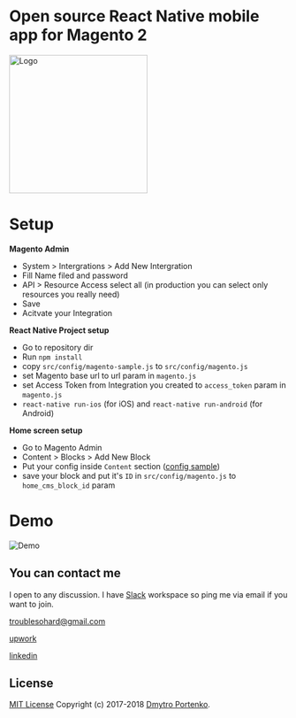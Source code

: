 # Open source React Native mobile app for Magento 2
<img src="https://github.com/troublediehard/magento-react-native/blob/master/android/app/src/main/ic_launcher-web.png" alt="Logo" width="250px"/>

# Setup
**Magento Admin**
* System > Intergrations > Add New Intergration
* Fill Name filed and password
* API > Resource Access select all (in production you can select only resources you really need)
* Save
* Acitvate your Integration

**React Native Project setup**
* Go to repository dir
* Run `npm install`
* copy `src/config/magento-sample.js` to `src/config/magento.js`
* set Magento base url to url param in `magento.js`
* set Access Token from Integration you created to `access_token` param in `magento.js`
* `react-native run-ios` (for iOS) and `react-native run-android` (for Android)

**Home screen setup**
* Go to Magento Admin
* Content > Blocks > Add New Block
* Put your config inside `Content` section ([config sample](src/config/cms_block_config.json))
* save your block and put it's `ID` in `src/config/magento.js` to `home_cms_block_id` param

# Demo
![Demo](docs/gifs/demo.gif)

## You can contact me

I open to any discussion. I have [Slack](https://magento-react-native.slack.com/) workspace so ping me via email if you want to join. 

troublesohard@gmail.com

[upwork](https://www.upwork.com/o/profiles/users/_~019a1afcd3f56e9469/)

[linkedin](https://www.linkedin.com/in/dmitry-portenko-712ab84a/)

## License
[MIT License](LICENSE.md) Copyright (c) 2017-2018 [Dmytro Portenko](https://www.linkedin.com/in/dmitry-portenko-712ab84a/).
